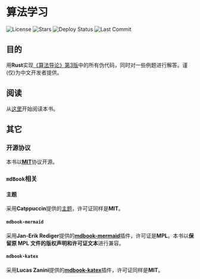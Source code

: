 # 算法学习
![License](https://img.shields.io/github/license/TickPoints/algorithm_learning)
![Stars](https://img.shields.io/badge/dynamic/json?colorA=0D1117&colorB=1F6FEB&label=Stars&query=$.stargazers_count&url=https://api.github.com/repos/TickPoints/algorithm_learning)
![Deploy Status](https://img.shields.io/github/deployments/tickpoints/algorithm_learning/github-pages?label=Deploy%20Status&colorA=1e1e3f&colorB=a162e8)
![Last Commit](https://img.shields.io/github/last-commit/TickPoints/algorithm_learning/main?label=Last%20Commit&colorA=1e1e3f&colorB=20c997)
## 目的
用**Rust**实现[《算法导论》第3版](https://github.com/0voice/expert_readed_books/blob/master/%E8%AE%A1%E7%AE%97%E6%9C%BA%E7%A7%91%E5%AD%A6/%E7%AE%97%E6%B3%95%E5%AF%BC%E8%AE%BA_%E5%8E%9F%E4%B9%A6%E7%AC%AC3%E7%89%88_CHS.pdf)中的所有伪代码，同时对一些例题进行解答。谨(仅)为中文开发者提供。
## 阅读
从[这里](https://tickpoints.github.io/algorithm_learning)开始阅读本书。
## 其它
### 开源协议
本书以[**MIT**](https://choosealicense.com/licenses/mit/#)协议开源。
### `mdBook`相关
#### 主题
采用**Catppuccin**提供的[主题](https://github.com/catppuccin/mdBook)，许可证同样是**MIT**。
#### `mdbook-mermaid`
采用**Jan-Erik Rediger**提供的[**mdbook-mermaid**](https://github.com/badboy/mdbook-mermaid)插件，许可证是**MPL**。本书以**保留原 MPL 文件的版权声明和许可证文本**进行兼容。
#### `mdbook-katex`
采用**Lucas Zanini**提供的[**mdbook-katex**](https://github.com/lzanini/mdbook-katex)插件，许可证同样是**MIT**。
